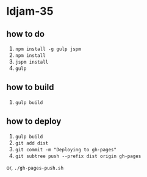 # ldjam-35

## how to do

1. `npm install -g gulp jspm`
2. `npm install`
3. `jspm install`
4. `gulp`

## how to build
1. `gulp build`

## how to deploy
1. `gulp build`
2. `git add dist`
3. `git commit -m "Deploying to gh-pages"`
4. `git subtree push --prefix dist origin gh-pages`

or, `./gh-pages-push.sh`

